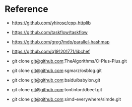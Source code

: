

# Reference
- https://github.com/yhirose/cpp-httplib
- https://github.com/taskflow/taskflow
- https://github.com/greg7mdp/parallel-hashmap
- https://github.com/q191201771/libchef

- git clone git@github.com:TheAlgorithms/C-Plus-Plus.git
- git clone git@github.com:sgmarz/osblog.git
- git clone git@github.com:baidu/babylon.git
- git clone git@github.com:tontinton/dbeel.git
- git clone git@github.com:simd-everywhere/simde.git

